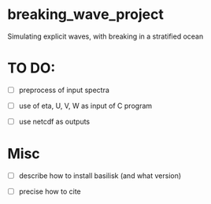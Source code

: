 # breaking_wave_project
Simulating explicit waves, with breaking in a stratified ocean



# TO DO:


- [ ] preprocess of input spectra

- [ ] use of eta, U, V, W as input of C program

- [ ] use netcdf as outputs

# Misc

- [ ] describe how to install basilisk (and what version)

- [ ] precise how to cite

